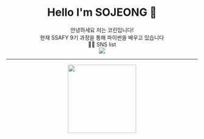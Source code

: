 













 



<div align=center> <h1> Hello I'm SOJEONG 👋 </h1> </div>

<div align="center"> 안녕하세요 저는 코린입니다! </div>

<div align="center">현재 SSAFY 9기 과정을 통해 파이썬을 배우고 있습니다 </div>  

  

<div align="center">💁🏻 SNS list </div>

<div align="center"><a href="https://instagram.com/s_o_ing">  <img 
src="http://img.shields.io/badge/-Instagram-E4405F?style=flat&logo=Instagram&link=https://instagram.com/s_o_ing/" style="height : auto; margin-left : 10px; margin-right : 10px;"/> </a></div>



<hr>



<p align="center">
<a href="https://github.com/sojeong025/">
  <img height="180em" src="https://github-readme-stats-eight-theta.vercel.app/api?username=sojeong025&show_icons=true&default#gh-light-mode-only&include_all_commits=true&count_private=true"/>
</a>
</p>

<!--
**sojeong025/sojeong025** is a ✨ _special_ ✨ repository because its `README.md` (this file) appears on your GitHub profile.

Here are some ideas to get you started:

- 🔭 I’m currently working on ...
- 🌱 I’m currently learning ...
- 👯 I’m looking to collaborate on ...
- 🤔 I’m looking for help with ...
- 💬 Ask me about ...
- 📫 How to reach me: ...
- 😄 Pronouns: ...
- ⚡ Fun fact: ...
-->
